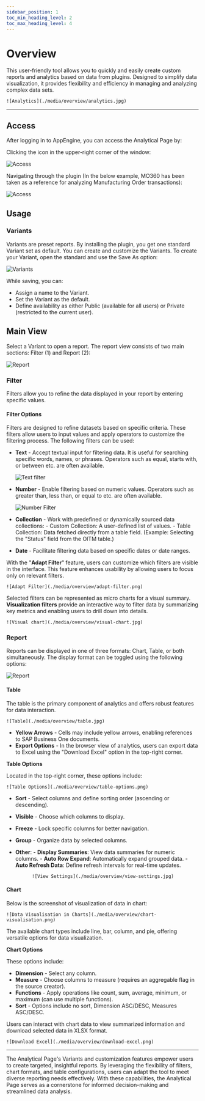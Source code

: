 ```yaml
---
sidebar_position: 1
toc_min_heading_level: 2
toc_max_heading_level: 4
---
```


# Overview

This user-friendly tool allows you to quickly and easily create custom reports and analytics based on data from plugins. Designed to simplify data visualization, it provides flexibility and efficiency in managing and analyzing complex data sets.

    ![Analytics](./media/overview/analytics.jpg)

---

## Access

After logging in to AppEngine, you can access the Analytical Page by:

Clicking the icon in the upper-right corner of the window:

![Access](./media/overview/analytical-page.png)

Navigating through the plugin (In the below example, MO360 has been taken as a reference for analyzing Manufacturing Order transactions):

![Access](./media/overview/analytical-page-mo360.png)

## Usage

### Variants

Variants are preset reports. By installing the plugin, you get one standard Variant set as default. You can create and customize the Variants. To create your Variant, open the standard and use the Save As option:

![Variants](./media/overview/saving-variant.png)

While saving, you can:

- Assign a name to the Variant.
- Set the Variant as the default.
- Define availability as either Public (available for all users) or Private (restricted to the current user).

## Main View

Select a Variant to open a report. The report view consists of two main sections: Filter (1) and Report (2):

![Report](./media/overview/analytical-page-report-modes.png)

### Filter

Filters allow you to refine the data displayed in your report by entering specific values.

#### Filter Options

Filters are designed to refine datasets based on specific criteria. These filters allow users to input values and apply operators to customize the filtering process. The following filters can be used:

- **Text** - Accept textual input for filtering data. It is useful for searching specific words, names, or phrases. Operators such as equal, starts with, or between etc. are often available.

    ![Text filter](./media/overview/text-filter.png)

- **Number** - Enable filtering based on numeric values. Operators such as greater than, less than, or equal to etc. are often available.

    ![Number Filter](./media/overview/number-filter.png)

- **Collection** - Work with predefined or dynamically sourced data collections:
        - Custom Collection: A user-defined list of values.
        - Table Collection: Data fetched directly from a table field. (Example: Selecting the "Status" field from the OITM table.)

- **Date** - Facilitate filtering data based on specific dates or date ranges.

With the "**Adapt Filter**" feature, users can customize which filters are visible in the interface. This feature enhances usability by allowing users to focus only on relevant filters.

    ![Adapt Filter](./media/overview/adapt-filter.png)

Selected filters can be represented as micro charts for a visual summary. **Visualization filters** provide an interactive way to filter data by summarizing key metrics and enabling users to drill down into details.

    ![Visual chart](./media/overview/visual-chart.jpg)

### Report

Reports can be displayed in one of three formats: Chart, Table, or both simultaneously. The display format can be toggled using the following options:

![Report](./media/overview/analytical-page-report-modes.png)

#### Table

The table is the primary component of analytics and offers robust features for data interaction.

    ![Table](./media/overview/table.jpg)

- **Yellow Arrows** - Cells may include yellow arrows, enabling references to SAP Business One documents.
- **Export Options** - In the browser view of analytics, users can export data to Excel using the "Download Excel" option in the top-right corner.

**Table Options**

Located in the top-right corner, these options include:

    ![Table Options](./media/overview/table-options.png)

- **Sort** - Select columns and define sorting order (ascending or descending).
- **Visible** - Choose which columns to display.
- **Freeze** - Lock specific columns for better navigation.
- **Group** - Organize data by selected columns.
- **Other**:
        - **Display Summaries**: View data summaries for numeric columns.
        - **Auto Row Expand**: Automatically expand grouped data.
        - **Auto Refresh Data**: Define refresh intervals for real-time updates.

            ![View Settings](./media/overview/view-settings.jpg)

#### Chart

Below is the screenshot of visualization of data in chart:

    ![Data Visualisation in Charts](./media/overview/chart-visualisation.png)

The available chart types include line, bar, column, and pie, offering versatile options for data visualization.

**Chart Options**

These options include:

- **Dimension** - Select any column.
- **Measure** - Choose columns to measure (requires an aggregable flag in the source creator).
- **Functions** - Apply operations like count, sum, average, minimum, or maximum (can use multiple functions).
- **Sort** - Options include no sort, Dimension ASC/DESC, Measures ASC/DESC.

Users can interact with chart data to view summarized information and download selected data in XLSX format.

    ![Download Excel](./media/overview/download-excel.png)

---
The Analytical Page's Variants and customization features empower users to create targeted, insightful reports. By leveraging the flexibility of filters, chart formats, and table configurations, users can adapt the tool to meet diverse reporting needs effectively. With these capabilities, the Analytical Page serves as a cornerstone for informed decision-making and streamlined data analysis.

